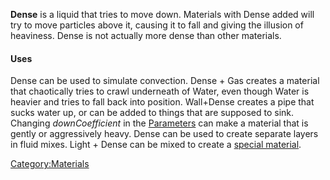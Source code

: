 **Dense** is a liquid that tries to move down. Materials with Dense added will try to move particles above it, causing it to fall and giving the illusion of heaviness. Dense is not actually more dense than other materials.

#### Uses

Dense can be used to simulate convection. Dense + Gas creates a material that chaotically tries to crawl underneath of Water, even though Water is heavier and tries to fall back into position. Wall+Dense creates a pipe that sucks water up, or can be added to things that are supposed to sink. Changing *downCoefficient* in the [Parameters](/Parameters.md "Parameters") can make a material that is gently or aggressively heavy. Dense can be used to create separate layers in fluid mixes. Light + Dense can be mixed to create a [special material](/LightDense.md "LightDense").

[Category:Materials](/CategoryMaterials.md "Category:Materials")
